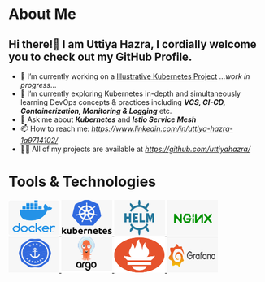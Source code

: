 # About Me
## Hi there!👋 I am Uttiya Hazra, I cordially welcome you to check out my GitHub Profile.
  
- 🔭 I’m currently working on a [Illustrative Kubernetes Project](https://github.com/uttiyahazra/kubernetes-project) ..._work in progress_...
- 🌱 I’m currently exploring Kubernetes in-depth and simultaneously learning DevOps concepts & practices including _**VCS, CI-CD, Containerization, Monitoring & Logging**_ etc.
- 💬 Ask me about _**Kubernetes**_ and _**Istio Service Mesh**_
- 📫 How to reach me: _https://www.linkedin.com/in/uttiya-hazra-1a9714102/_
- 👨‍💻 All of my projects are available at _https://github.com/uttiyahazra/_

# Tools & Technologies 
<a href="https://www.docker.com/"> <img src="Docker.png" width="100" height="70"> </a> <a href="https://kubernetes.io/"> <img src="Kubernetes.png" width="100" height="70"> </a> <a href="https://helm.sh"> <img src="Helm.png" width="100" height="70"> </a> <a href="https://nginx.org/en/"> <img src="NGINX.png" width="100" height="70"> </a> <a href="https://cert-manager.io/"> <img src="Cert-Manager.png" width="100" height="70"> </a> <a href="https://argo-cd.readthedocs.io/en/stable/"> <img src="ArgoCD.png" width="100" height="70"> </a> <a href="https://prometheus.io/"> <img src="Prometheus.png" width="100" height="70"> </a> <a href="https://grafana.com/"> <img src="Grafana.png" width="100" height="70"> </a> 



